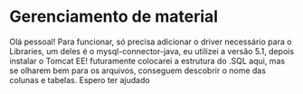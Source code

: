 # Gerenciamento de material
 
Olá pessoal! Para funcionar, só precisa adicionar o driver necessário para o Libraries, um deles é o mysql-connector-java, eu utilizei a versão 5.1, depois instalar 
o Tomcat EE! futuramente colocarei a estrutura do .SQL aqui, mas se olharem bem para os arquivos, conseguem descobrir o nome das colunas e tabelas.
Espero ter ajudado 

